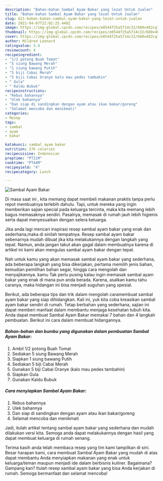 ```yaml
---
description: "Bahan-bahan Sambal Ayam Bakar yang lezat Untuk Jualan"
title: "Bahan-bahan Sambal Ayam Bakar yang lezat Untuk Jualan"
slug: 621-bahan-bahan-sambal-ayam-bakar-yang-lezat-untuk-jualan
date: 2021-04-07T22:02:25.448Z
image: https://img-global.cpcdn.com/recipes/e0544f25a5714c32/680x482cq70/sambal-ayam-bakar-foto-resep-utama.jpg
thumbnail: https://img-global.cpcdn.com/recipes/e0544f25a5714c32/680x482cq70/sambal-ayam-bakar-foto-resep-utama.jpg
cover: https://img-global.cpcdn.com/recipes/e0544f25a5714c32/680x482cq70/sambal-ayam-bakar-foto-resep-utama.jpg
author: Mildred Leonard
ratingvalue: 3.4
reviewcount: 4
recipeingredient:
- "1/2 potong Buah Tomat"
- "5 siung Bawang Merah"
- "1 siung bawang Putih"
- "5 biji Cabai Merah"
- "5 biji Cabai Oranye kalo mau pedes tambahin"
- " Gula"
- " Kaldu Bubuk"
recipeinstructions:
- "Rebus bahannya"
- "Ulek bahannya"
- "Dan siap di sandingkan dengan ayam atau ikan bakar/goreng"
- "Selamat mencoba dan menikmati"
categories:
- Resep
tags:
- sambal
- ayam
- bakar

katakunci: sambal ayam bakar 
nutrition: 276 calories
recipecuisine: Indonesian
preptime: "PT21M"
cooktime: "PT44M"
recipeyield: "4"
recipecategory: Lunch

---
```



![Sambal Ayam Bakar](https://img-global.cpcdn.com/recipes/e0544f25a5714c32/680x482cq70/sambal-ayam-bakar-foto-resep-utama.jpg)

Di masa  saat ini , kita memang dapat membeli makanan praktis tanpa perlu repot membuatnya terlebih dahulu. Tapi, untuk mereka yang ingin memberikan sajian special pada keluarga tercinta, maka kita memang lebih bagus memasaknya sendiri. Pasalnya, memasak di rumah jauh lebih higienis serta dapat menyesuaikan dengan selera keluarga.

Jika anda lagi mencari inspirasi resep sambal ayam bakar yang enak dan sederhana,maka di sinilah tempatnya. Resep sambal ayam bakar  sebenarnya mudah dibuat jika kita melakukannya dengan langkah yang tepat. Namun, anda jangan takut akan gagal dalam membuatnya 
karena di artikel ini kami akan mengulas sambal ayam bakar dengan tepat.  



Nah untuk kamu yang akan memasak sambal ayam bakar yang sederhana, ada beberapa langkah yang bisa dikerjakan, pertama memilih jenis bahan, kemudian pemilihan bahan segar, hingga cara mengolah dan menyajikannya. kamu Tak perlu pusing kalau ingin memasak sambal ayam bakar yang enak di mana pun anda berada. Karena, asalkan kamu  tahu caranya, maka hidangan ini bisa menjadi suguhan yang spesial.

Berikut, ada beberapa tips dan trik dalam mengolah caramembuat sambal ayam bakar yang siap dihidangkan. Kali ini, yuk kita coba kreasikan sambal ayam bakar sendiri di rumah. Tetap berbahan yang sederhana, sajian ini dapat memberi manfaat dalam membantu menjaga kesehatan tubuh kita. Anda dapat membuat Sambal Ayam Bakar memakai 7 bahan dan 4 langkah pembuatan. Berikut ini cara dalam membuat hidangannya.

<!--inarticleads1-->

##### Bahan-bahan dan bumbu yang digunakan dalam pembuatan Sambal Ayam Bakar:

1. Ambil 1/2 potong Buah Tomat
1. Sediakan 5 siung Bawang Merah
1. Siapkan 1 siung bawang Putih
1. Sediakan 5 biji Cabai Merah
1. Gunakan 5 biji Cabai Oranye (kalo mau pedes tambahin)
1. Siapkan  Gula
1. Gunakan  Kaldu Bubuk




<!--inarticleads2-->

##### Cara menyiapkan Sambal Ayam Bakar:

1. Rebus bahannya
1. Ulek bahannya
1. Dan siap di sandingkan dengan ayam atau ikan bakar/goreng
1. Selamat mencoba dan menikmati




Jadi, itulah artikel tentang  sambal ayam bakar  yang sederhana dan mudah dilakukan versi kita. Semoga anda dapat melakukannya dengan hasil yang dapat membuat keluarga di rumah senang. 

Terima kasih anda telah membaca resep yang tim kami tampilkan di sini. Besar harapan kami, cara membuat  Sambal Ayam Bakar yang mudah di atas dapat membantu Anda menyiapkan makanan yang enak untuk keluarga/teman maupun menjadi ide dalam berbisnis kuliner. Bagaimana? Gampang kan? Itulah resep sambal ayam bakar yang bisa Anda kerjakan di rumah. Semoga bermanfaat dan selamat mencoba!

